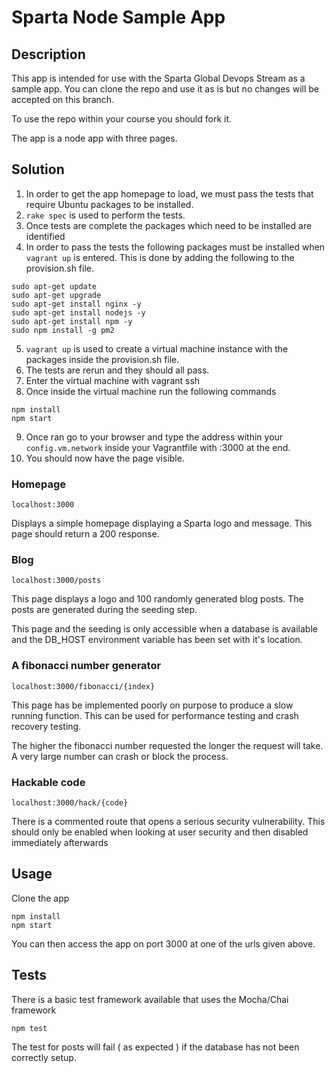 # Sparta Node Sample App

## Description

This app is intended for use with the Sparta Global Devops Stream as a sample app. You can clone the repo and use it as is but no changes will be accepted on this branch. 

To use the repo within your course you should fork it.

The app is a node app with three pages.

## Solution
1) In order to get the app homepage to load, we must pass the tests that require Ubuntu packages to be installed.
2) `rake spec` is used to perform the tests.
3) Once tests are complete the packages which need to be installed are identified
4) In order to pass the tests the following packages must be installed when `vagrant up` is entered.
This is done by adding the following to the provision.sh file.
```
sudo apt-get update
sudo apt-get upgrade
sudo apt-get install nginx -y
sudo apt-get install nodejs -y
sudo apt-get install npm -y
sudo npm install -g pm2
```
5) `vagrant up` is used to create a virtual machine instance with the packages inside the provision.sh file.
6) The tests are rerun and they should all pass.
7) Enter the virtual machine with vagrant ssh
8) Once inside the virtual machine run the following commands
```
npm install
npm start
```
9) Once ran go to your browser and type the address within your `config.vm.network` inside your Vagrantfile with :3000 at the end.
10) You should now have the page visible.

### Homepage

``localhost:3000``

Displays a simple homepage displaying a Sparta logo and message. This page should return a 200 response.

### Blog

``localhost:3000/posts``

This page displays a logo and 100 randomly generated blog posts. The posts are generated during the seeding step.

This page and the seeding is only accessible when a database is available and the DB_HOST environment variable has been set with it's location.

### A fibonacci number generator

``localhost:3000/fibonacci/{index}``

This page has be implemented poorly on purpose to produce a slow running function. This can be used for performance testing and crash recovery testing.

The higher the fibonacci number requested the longer the request will take. A very large number can crash or block the process.


### Hackable code

``localhost:3000/hack/{code}``

There is a commented route that opens a serious security vulnerability. This should only be enabled when looking at user security and then disabled immediately afterwards

## Usage

Clone the app

```
npm install
npm start
```

You can then access the app on port 3000 at one of the urls given above.

## Tests

There is a basic test framework available that uses the Mocha/Chai framework

```
npm test
```

The test for posts will fail ( as expected ) if the database has not been correctly setup.




